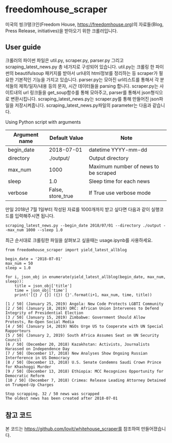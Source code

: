 # freedomhouse_scraper

미국의 씽크탱크인(Freedom House, https://freedomhouse.org)의 자료들(Blog, Press Release, initiatives)을 받아오기 위한 크롤러입니다.

## User guide

크롤러의 파이썬 파일은 util.py, scraper.py, parser.py 그리고 scraping_latest_news.py 총 네가지로 구성되어 있습니다. 
util.py는 크롤링 한 파이썬의 beautifulsoup 패키지를 받아서 url내의 html정보를 정리하는 등 scraper가 필요한 기본적인 기능을 가지고 있습니다.
parser.py는 모아진 url리스트를 통해서 각 분석들의 제목/일자/내용 등의 문자, 시간 데이터들을 parsing 합니다.
scraper.py는 사이트내의 url 링크들을 get_soup함수를 통해 모아주고, parser를 통해서 json형식으로 변환시킵니다.
scraping_latest_news.py는 scraper.py를 통해 만들어진 json파일을 저장시켜줍니다. scraping_latest_news.py파일의 parameter는 다음과 같습니다.

Using Python script with arguments

| Argument name | Default Value | Note |
| --- | --- | --- |
| begin_date | 2018-07-01 | datetime YYYY-mm-dd |
| directory | ./output/ | Output directory |
| max_num | 1000 | Maximum number of news to be scraped |
| sleep | 1.0 | Sleep time for each news |
| verbose | False, store_true | If True use verbose mode |

만일 2018년 7월 1일부터 작성된 자료를 1000개까지 받고 싶다면 다음과 같이 실행코드를 입력해주시면 됩니다.

```
scraping_latest_news.py --begin_date 2018/07/01 --directory ./output --max_num 1000 --sleep 1.0

```

최근 순서대로 크롤링한 파일을 살펴보고 싶을때는 usage.ipynb를 사용하세요.

```
from freedomhouse_scraper import yield_latest_allblog

begin_date = '2018-07-01'
max_num = 50
sleep = 1.0

for i, json_obj in enumerate(yield_latest_allblog(begin_date, max_num, sleep)):
    title = json_obj['title']
    time = json_obj['time']
    print('[{} / {}] ({}) {}'.format(i+1, max_num, time, title))
```
```
[1 / 50] (January 25, 2019) Angola: New Code Protects LGBTI Community 
[2 / 50] (January 18, 2019) DRC: African Union Intervenes to Defend Integrity of Presidential Election
[3 / 50] (January 15, 2019) Zimbabwe: Government Should Allow Protests, Re-Open Social Media
[4 / 50] (January 14, 2019) NGOs Urge US to Cooperate with UN Special Rapporteurs
[5 / 50] (January 2, 2019) South Africa Assumes Seat on UN Security Council  
[6 / 50] (December 20, 2018) Kazakhstan: Activists, Journalists Harassed on Independence Day
[7 / 50] (December 17, 2018) New Analyses Show Ongoing Russian Interference in US Democracy
[8 / 50] (December 13, 2018) U.S. Senate Condemns Saudi Crown Prince for Khashoggi Murder
[9 / 50] (December 13, 2018) Ethiopia: MCC Recognizes Opportunity for Democratic Reform
[10 / 50] (December 7, 2018) Crimea: Release Leading Attorney Detained on Trumped-Up Charges

Stop scrapping. 32 / 50 news was scrapped
The oldest news has been created after 2018-07-01
```


## 참고 코드

본 코드는 https://github.com/lovit/whitehouse_scraper를 참조하여 만들어졌습니다.
